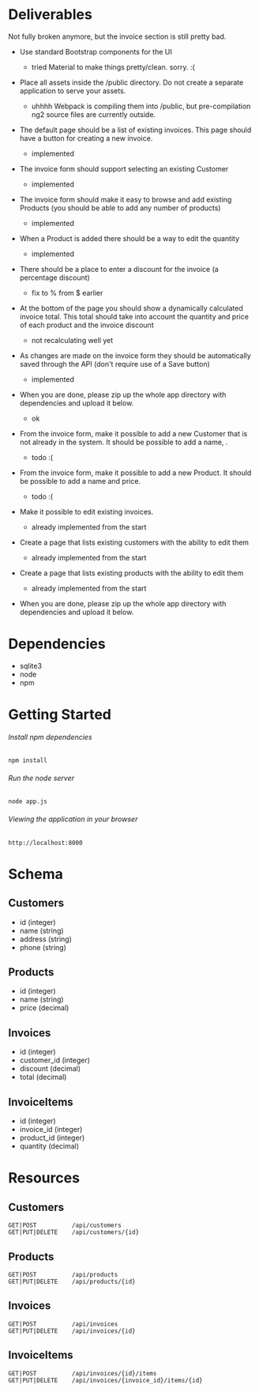 # Deliverables

Not fully broken anymore, but the invoice section is still pretty bad.

* Use standard Bootstrap components for the UI
  * tried Material to make things pretty/clean. sorry. :(
* Place all assets inside the /public directory. Do not create a separate application to serve your assets.
  * uhhhh Webpack is compiling them into /public, but pre-compilation ng2 source files are currently outside.
* The default page should be a list of existing invoices. This page should have a button for creating a new invoice.
  * implemented
* The invoice form should support selecting an existing Customer
  * implemented
* The invoice form should make it easy to browse and add existing Products (you should be able to add any number of products)
  * implemented
* When a Product is added there should be a way to edit the quantity
  * implemented
* There should be a place to enter a discount for the invoice (a percentage discount)
  * fix to % from $ earlier
* At the bottom of the page you should show a dynamically calculated invoice total. This total should take into account the quantity and price of each product and the invoice discount
  * not recalculating well yet
* As changes are made on the invoice form they should be automatically saved through the API (don't require use of a Save button)
  * implemented
* When you are done, please zip up the whole app directory with dependencies and upload it below.
  * ok

* From the invoice form, make it possible to add a new Customer that is not already in the system. It should be possible to add a name, .
  * todo :(
* From the invoice form, make it possible to add a new Product. It should be possible to add a name and price.
  * todo :(
* Make it possible to edit existing invoices.
  * already implemented from the start
* Create a page that lists existing customers with the ability to edit them
  * already implemented from the start
* Create a page that lists existing products with the ability to edit them
  * already implemented from the start
* When you are done, please zip up the whole app directory with dependencies and upload it below.

# Dependencies

- sqlite3
- node
- npm

# Getting Started

###### Install npm dependencies
`npm install`

###### Run the node server
`node app.js`

###### Viewing the application in your browser
`http://localhost:8000`

# Schema

## Customers

- id (integer)
- name (string)
- address (string)
- phone (string)


## Products

- id (integer)
- name (string)
- price (decimal)

## Invoices

- id (integer)
- customer_id (integer)
- discount (decimal)
- total (decimal)

## InvoiceItems

- id (integer)
- invoice_id (integer)
- product_id (integer)
- quantity (decimal)


# Resources

## Customers
```
GET|POST          /api/customers
GET|PUT|DELETE    /api/customers/{id}
```

## Products
```
GET|POST          /api/products
GET|PUT|DELETE    /api/products/{id}
```
## Invoices
```
GET|POST          /api/invoices
GET|PUT|DELETE    /api/invoices/{id}
```

## InvoiceItems
```
GET|POST          /api/invoices/{id}/items
GET|PUT|DELETE    /api/invoices/{invoice_id}/items/{id}
```
